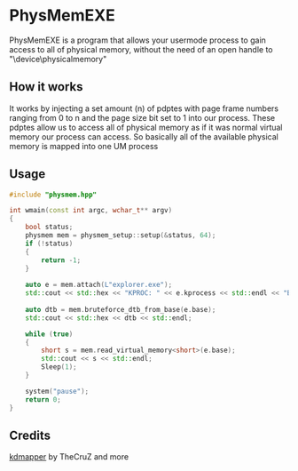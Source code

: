 # PhysMemEXE

PhysMemEXE is a program that allows your usermode process to gain access to all of physical memory, without the need of an open handle to "\device\physicalmemory"

## How it works

It works by injecting a set amount (n) of pdptes with page frame numbers ranging from 0 to n and the page size bit set to 1 into our process. These pdptes allow us to access all of physical memory as if it was normal virtual memory our process can access. So basically all of the available physical memory is mapped into one UM process

## Usage

```cpp
#include "physmem.hpp"

int wmain(const int argc, wchar_t** argv) 
{
	bool status;
	physmem mem = physmem_setup::setup(&status, 64);
	if (!status)
	{
		return -1;
	}
	
	auto e = mem.attach(L"explorer.exe");
	std::cout << std::hex << "KPROC: " << e.kprocess << std::endl << "BASE: " << e.base << std::endl << "DTB: " << e.directory_table << std::endl << "PID: " << e.pid << std::endl;
	
	auto dtb = mem.bruteforce_dtb_from_base(e.base);
	std::cout << std::hex << dtb << std::endl;

	while (true)
	{
		short s = mem.read_virtual_memory<short>(e.base);
		std::cout << s << std::endl;
		Sleep(1);
	}

	system("pause");
	return 0;
}
```

## Credits

[kdmapper](https://github.com/TheCruZ/kdmapper) by TheCruZ and more

